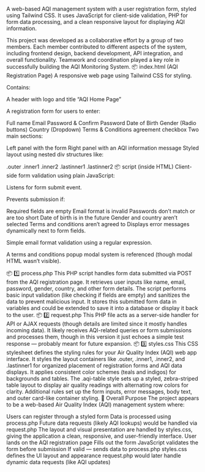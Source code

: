 A web-based AQI management system with a user registration form, styled using Tailwind CSS. It uses JavaScript for client-side validation, PHP for form data processing, and a clean responsive layout for displaying AQI information.

This project was developed as a collaborative effort by a group of two members. Each member contributed to different aspects of the system, including frontend design, backend development, API integration, and overall functionality. Teamwork and coordination played a key role in successfully building the AQI Monitoring System.
📦 index.html (AQI Registration Page)
A responsive web page using Tailwind CSS for styling.

Contains:

A header with logo and title “AQI Home Page”

A registration form for users to enter:

Full name
Email
Password & Confirm Password
Date of Birth
Gender (Radio buttons)
Country (Dropdown)
Terms & Conditions agreement checkbox
Two main sections:

Left panel with the form
Right panel with an AQI information message
Styled layout using nested div structures like:

.outer
.inner1
.inner2
.lastinner1
.lastinner2
📦 script (inside HTML)
Client-side form validation using plain JavaScript:

Listens for form submit event.

Prevents submission if:

Required fields are empty
Email format is invalid
Passwords don’t match or are too short
Date of birth is in the future
Gender and country aren’t selected
Terms and conditions aren’t agreed to
Displays error messages dynamically next to form fields.

Simple email format validation using a regular expression.

A terms and conditions popup modal system is referenced (though modal HTML wasn’t visible).

📦 1️⃣ process.php
This PHP script handles form data submitted via POST from the AQI registration page.
It retrieves user inputs like name, email, password, gender, country, and other form details.
The script performs basic input validation (like checking if fields are empty) and sanitizes the data to prevent malicious input.
It stores this submitted form data in variables and could be extended to save it into a database or display it back to the user.
📦 2️⃣ request.php
This PHP file acts as a server-side handler for API or AJAX requests (though details are limited since it mostly handles incoming data).
It likely receives AQI-related queries or form submissions and processes them, though in this version it just echoes a simple test response — probably meant for future expansion.
📦 3️⃣ styles.css
This CSS stylesheet defines the styling rules for your Air Quality Index (AQI) web app interface.
It styles the layout containers like .outer, .inner1, .inner2, and .lastinner1 for organized placement of registration forms and AQI data displays.
It applies consistent color schemes (teals and indigos) for backgrounds and tables.
The .aqi-table style sets up a styled, zebra-striped table layout to display air quality readings with alternating row colors for clarity.
Additional rules set up the form inputs, error messages, body text, and outer card-like container styling.
📌 Overall Purpose
The project appears to be a web-based Air Quality Index (AQI) management system where:

Users can register through a styled form
Data is processed using process.php
Future data requests (likely AQI lookups) would be handled via request.php
The layout and visual presentation are handled by styles.css, giving the application a clean, responsive, and user-friendly interface.
User lands on the AQI registration page
Fills out the form
JavaScript validates the form before submission
If valid — sends data to process.php
styles.css defines the UI layout and appearance
request.php would later handle dynamic data requests (like AQI updates)

